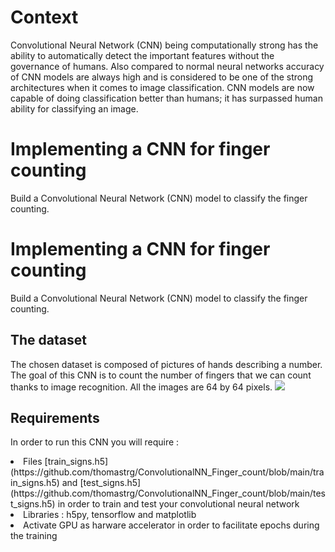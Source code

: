 # Context 
Convolutional Neural Network (CNN) being computationally strong has the ability to automatically detect the important features without the governance of humans. Also compared to normal neural networks accuracy of CNN models are always high and is considered to be one of the strong architectures when it comes to image classification. CNN models are now capable of doing classification better than humans; it has surpassed human ability for classifying an image.

# Implementing a CNN for finger counting 
Build a Convolutional Neural Network (CNN) model to classify the finger counting. 



# Implementing a CNN for finger counting 
Build a Convolutional Neural Network (CNN) model to classify the finger counting. 

## The dataset
The chosen dataset is composed of pictures of hands describing a number. The goal of this CNN is to count the number of fingers that we can count thanks to image recognition. All the images are 64 by 64 pixels.
![](https://www.googleapis.com/download/storage/v1/b/kaggle-user-content/o/inbox%2F5299578%2F7b415cbfd942b3feb3d8b7e16d96d11f%2FSIGNS.png?generation=1602653063304686&alt=media)

## Requirements
In order to run this CNN you will require : 
<li> Files [train_signs.h5](https://github.com/thomastrg/ConvolutionalNN_Finger_count/blob/main/train_signs.h5) and [test_signs.h5](https://github.com/thomastrg/ConvolutionalNN_Finger_count/blob/main/test_signs.h5) in order to train and test your convolutional neural network
<li> Libraries : h5py, tensorflow and matplotlib
<li> Activate GPU as harware accelerator in order to facilitate epochs during the training
